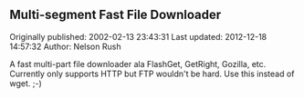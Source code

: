 ## Multi-segment Fast File Downloader 
Originally published: 2002-02-13 23:43:31 
Last updated: 2012-12-18 14:57:32 
Author: Nelson Rush 
 
A fast multi-part file downloader ala FlashGet, GetRight, Gozilla, etc. Currently only supports HTTP but FTP wouldn't be hard. Use this instead of wget. ;-)